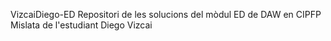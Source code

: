 VizcaiDiego-ED
Repositori de les solucions del mòdul ED de DAW en CIPFP Mislata de l'estudiant Diego Vizcai

